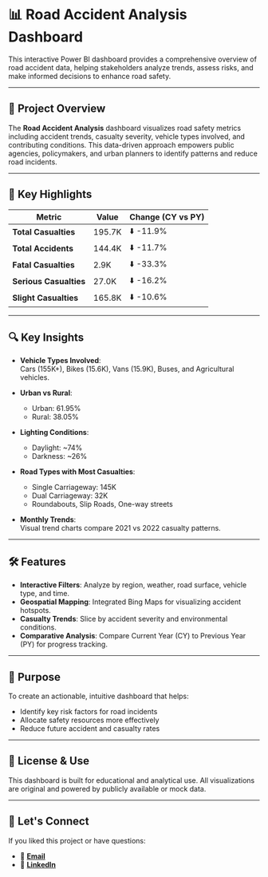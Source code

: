 
# 📊 Road Accident Analysis Dashboard

This interactive Power BI dashboard provides a comprehensive overview of road accident data, helping stakeholders analyze trends, assess risks, and make informed decisions to enhance road safety.

---

## 📝 Project Overview

The **Road Accident Analysis** dashboard visualizes road safety metrics including accident trends, casualty severity, vehicle types involved, and contributing conditions. This data-driven approach empowers public agencies, policymakers, and urban planners to identify patterns and reduce road incidents.

---

## 🚗 Key Highlights

| Metric                     | Value   | Change (CY vs PY) |
|---------------------------|---------|-------------------|
| **Total Casualties**      | 195.7K  | ⬇️ -11.9%         |
| **Total Accidents**       | 144.4K  | ⬇️ -11.7%         |
| **Fatal Casualties**      | 2.9K    | ⬇️ -33.3%         |
| **Serious Casualties**    | 27.0K   | ⬇️ -16.2%         |
| **Slight Casualties**     | 165.8K  | ⬇️ -10.6%         |

---

## 🔍 Key Insights

- **Vehicle Types Involved**:  
  Cars (155K+), Bikes (15.6K), Vans (15.9K), Buses, and Agricultural vehicles.

- **Urban vs Rural**:  
  - Urban: 61.95%  
  - Rural: 38.05%

- **Lighting Conditions**:  
  - Daylight: ~74%  
  - Darkness: ~26%

- **Road Types with Most Casualties**:
  - Single Carriageway: 145K  
  - Dual Carriageway: 32K  
  - Roundabouts, Slip Roads, One-way streets

- **Monthly Trends**:  
  Visual trend charts compare 2021 vs 2022 casualty patterns.

---

## 🛠️ Features

- **Interactive Filters**: Analyze by region, weather, road surface, vehicle type, and time.
- **Geospatial Mapping**: Integrated Bing Maps for visualizing accident hotspots.
- **Casualty Trends**: Slice by accident severity and environmental conditions.
- **Comparative Analysis**: Compare Current Year (CY) to Previous Year (PY) for progress tracking.

---

## 📌 Purpose

To create an actionable, intuitive dashboard that helps:
- Identify key risk factors for road incidents
- Allocate safety resources more effectively
- Reduce future accident and casualty rates

---

## 📎 License & Use

This dashboard is built for educational and analytical use. All visualizations are original and powered by publicly available or mock data.

---

## 🚀 Let's Connect

If you liked this project or have questions:
- 📧 **[Email](mailto:lakhankiyadarshan32@gmail.com)**
- 🔗 **[LinkedIn](https://www.linkedin.com/in/darshan.lakhankiya/)**
